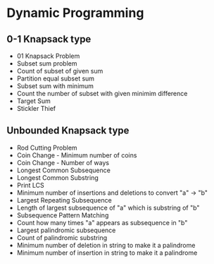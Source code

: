 # Dynamic Programming

## 0-1 Knapsack type

- 01 Knapsack Problem
- Subset sum problem
- Count of subset of given sum
- Partition equal subset sum
- Subset sum with minimum
- Count the number of subset with given minimim difference
- Target Sum
- Stickler Thief

## Unbounded Knapsack type

- Rod Cutting Problem
- Coin Change - Minimum number of coins
- Coin Change - Number of ways
- Longest Common Subsequence
- Longest Common Substring
- Print LCS
- Minimum number of insertions and deletions to convert "a" -> "b"
- Largest Repeating Subsequence
- Length of largest subsequence of "a" which is substring of "b"
- Subsequence Pattern Matching
- Count how many times "a" appears as subsequence in "b"
- Largest palindromic subsequence
- Count of palindromic substring
- Minimum number of deletion in string to make it a palindrome
- Minimum number of insertion in string to make it a palindrome
